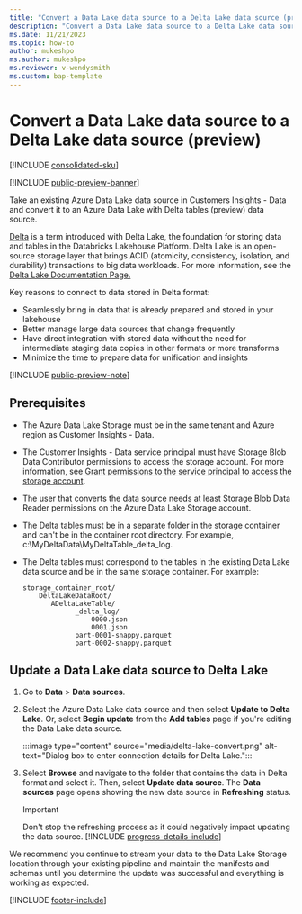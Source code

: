 ```yaml
---
title: "Convert a Data Lake data source to a Delta Lake data source (preview)"
description: "Convert a Data Lake data source to a Delta Lake data source in Customer Insights - Data."
ms.date: 11/21/2023
ms.topic: how-to
author: mukeshpo
ms.author: mukeshpo
ms.reviewer: v-wendysmith
ms.custom: bap-template
---
```


# Convert a Data Lake data source to a Delta Lake data source (preview)

[!INCLUDE [consolidated-sku](./includes/consolidated-sku.md)]

[!INCLUDE [public-preview-banner](./includes/public-preview-banner.md)]

<!--- When remove preview, remove preview note from data-sources-manage.md --->

Take an existing Azure Data Lake data source in Customers Insights - Data and convert it to an Azure Data Lake with Delta tables (preview) data source.

[Delta](https://go.microsoft.com/fwlink/?linkid=2248260) is a term introduced with Delta Lake, the foundation for storing data and tables in the Databricks Lakehouse Platform. Delta Lake is an open-source storage layer that brings ACID (atomicity, consistency, isolation, and durability) transactions to big data workloads. For more information, see the [Delta Lake Documentation Page.](https://docs.delta.io/latest/delta-intro.html)

Key reasons to connect to data stored in Delta format:

- Seamlessly bring in data that is already prepared and stored in your lakehouse
- Better manage large data sources that change frequently
- Have direct integration with stored data without the need for intermediate staging data copies in other formats or more transforms
- Minimize the time to prepare data for unification and insights

[!INCLUDE [public-preview-note](./includes/public-preview-note.md)]

## Prerequisites

- The Azure Data Lake Storage must be in the same tenant and Azure region as Customer Insights - Data.

- The Customer Insights - Data service principal must have Storage Blob Data Contributor permissions to access the storage account. For more information, see [Grant permissions to the service principal to access the storage account](connect-service-principal.md#grant-permissions-to-the-service-principal-to-access-the-storage-account).

- The user that converts the data source needs at least Storage Blob Data Reader permissions on the Azure Data Lake Storage account.

- The Delta tables must be in a separate folder in the storage container and can't be in the container root directory. For example, c:\MyDeltaData\MyDeltaTable\_delta_log.

- The Delta tables must correspond to the tables in the existing Data Lake data source and be in the same storage container. For example:

  ```
  storage_container_root/
      DeltaLakeDataRoot/
         ADeltaLakeTable/
               _delta_log/
                   0000.json
                   0001.json
               part-0001-snappy.parquet
               part-0002-snappy.parquet
  ```

## Update a Data Lake data source to Delta Lake

1. Go to **Data** > **Data sources**.

1. Select the Azure Data Lake data source and then select **Update to Delta Lake**. Or, select **Begin update** from the **Add tables** page if you're editing the Data Lake data source.

   :::image type="content" source="media/delta-lake-convert.png" alt-text="Dialog box to enter connection details for Delta Lake.":::

1. Select **Browse** and navigate to the folder that contains the data in Delta format and select it. Then, select **Update data source**. The **Data sources** page opens showing the new data source in **Refreshing** status.

   > [!IMPORTANT]
   > Don't stop the refreshing process as it could negatively impact updating the data source.
   [!INCLUDE [progress-details-include](includes/progress-details-pane.md)]

We recommend you continue to stream your data to the Data Lake Storage location through your existing pipeline and maintain the manifests and schemas until you determine the update was successful and everything is working as expected.

[!INCLUDE [footer-include](includes/footer-banner.md)]

